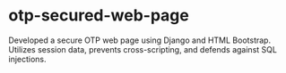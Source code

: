 # otp-secured-web-page
Developed a secure OTP web page using Django and HTML Bootstrap. Utilizes session data, prevents cross-scripting, and defends against SQL injections.
